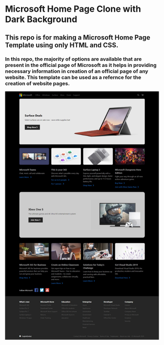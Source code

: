 # Microsoft Home Page Clone with Dark Background
## This repo is for making a Microsoft Home Page Template using only HTML and CSS. 
### In this repo, the majority of options are available that are present in the official page of Microsoft as it helps in providing necessary information in creation of an official page of any website. This template can be used as a refernce for the creation of website pages.
![](./images/Image.png)



